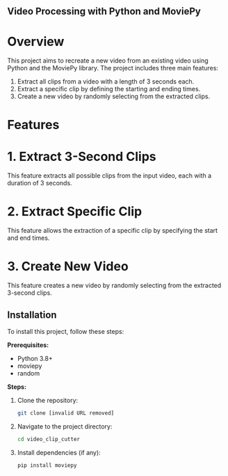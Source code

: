 ## Video Processing with Python and MoviePy

# Overview
This project aims to recreate a new video from an existing video using Python and the MoviePy library. The project includes three main features:

1. Extract all clips from a video with a length of 3 seconds each.
2. Extract a specific clip by defining the starting and ending times.
3. Create a new video by randomly selecting from the extracted clips.

# Features
# 1. Extract 3-Second Clips
This feature extracts all possible clips from the input video, each with a duration of 3 seconds.

# 2. Extract Specific Clip
This feature allows the extraction of a specific clip by specifying the start and end times.

# 3. Create New Video
This feature creates a new video by randomly selecting from the extracted 3-second clips.

## Installation

To install this project, follow these steps:

**Prerequisites:**

- Python 3.8+
- moviepy
- random

**Steps:**

1. Clone the repository:
   ```bash
   git clone [invalid URL removed]
   ```
2. Navigate to the project directory:
   ```bash
   cd video_clip_cutter
   ```
3. Install dependencies (if any):
   ```bash
   pip install moviepy
   ```
